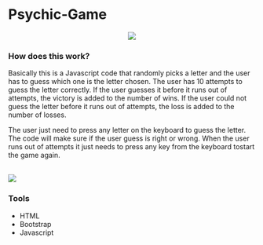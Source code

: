# Psychic-Game
<center><img src="https://i.imgur.com/Ux4tglq.png"></center>

<h3>How does this work?</h3>

Basically this is a Javascript code that randomly picks a letter and the user has to guess which one is the letter chosen. The user has 10 attempts to guess the letter correctly. If  the user guesses it before it runs out of attempts, the victory is added to the number of wins. If the user could not guess the letter before it runs out of attempts, the loss is added to the number of losses.

The user just need to press any letter on the keyboard to guess the letter. The code will make sure if the user guess is right or wrong. When the user runs out of attempts it just needs to press any key from the keyboard tostart the game again.

<br>
<img src="https://i.imgur.com/yNvJqBP.png">


<h3>Tools</h3>
<ul>
  <li>HTML</li>
  <li>Bootstrap</li>
  <li>Javascript</li>
</ul>
